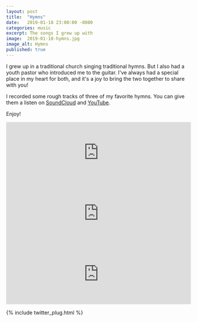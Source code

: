 ```yaml
---
layout: post
title:  "Hymns"
date:   2019-01-18 23:00:00 -0800
categories: music
excerpt: The songs I grew up with
image:  2019-01-18-hymns.jpg
image_alt: Hymns
published: true
---
```


I grew up in a traditional church singing traditional hymns. But I also had a youth pastor who introduced me to the guitar. I've always had a special place in my heart for both, and it's a joy to bring the two together to share with you!

I recorded some rough tracks of three of my favorite hymns. You can give them a listen on <a href="https://soundcloud.com/jeffdoolittle/sets/hymns" target="_blank">SoundCloud</a> and <a href="https://www.youtube.com/playlist?list=PLPYkyQO5Bq3SiQqejGFvAdPqsTIqnIqeT" target="_blank">YouTube</a>. 

Enjoy!

<iframe width="100%" height="166" scrolling="no" frameborder="no" allow="autoplay" src="https://w.soundcloud.com/player/?url=https%3A//api.soundcloud.com/tracks/561318189&color=%23ff5500&auto_play=false&hide_related=false&show_comments=true&show_user=true&show_reposts=false&show_teaser=true"></iframe>

<iframe width="100%" height="166" scrolling="no" frameborder="no" allow="autoplay" src="https://w.soundcloud.com/player/?url=https%3A//api.soundcloud.com/tracks/561316839&color=%23ff5500&auto_play=false&hide_related=false&show_comments=true&show_user=true&show_reposts=false&show_teaser=true"></iframe>

<iframe width="100%" height="166" scrolling="no" frameborder="no" allow="autoplay" src="https://w.soundcloud.com/player/?url=https%3A//api.soundcloud.com/tracks/561309909&color=%23ff5500&auto_play=false&hide_related=false&show_comments=true&show_user=true&show_reposts=false&show_teaser=true"></iframe>

{% include twitter_plug.html %}